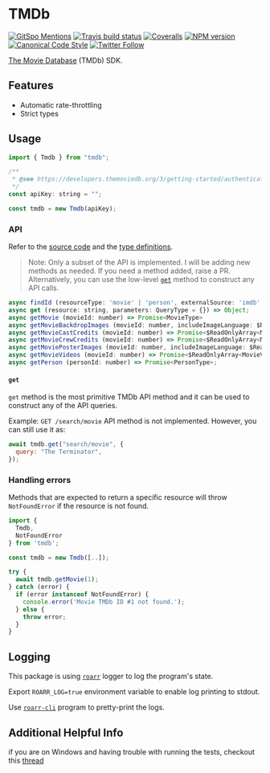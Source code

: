 # TMDb

[![GitSpo Mentions](https://gitspo.com/badges/mentions/gajus/tmdb?style=flat-square)](https://gitspo.com/mentions/gajus/tmdb)
[![Travis build status](http://img.shields.io/travis/gajus/tmdb/master.svg?style=flat-square)](https://travis-ci.org/gajus/tmdb)
[![Coveralls](https://img.shields.io/coveralls/gajus/tmdb.svg?style=flat-square)](https://coveralls.io/github/gajus/tmdb)
[![NPM version](http://img.shields.io/npm/v/tmdb.svg?style=flat-square)](https://www.npmjs.org/package/tmdb)
[![Canonical Code Style](https://img.shields.io/badge/code%20style-canonical-blue.svg?style=flat-square)](https://github.com/gajus/canonical)
[![Twitter Follow](https://img.shields.io/twitter/follow/kuizinas.svg?style=social&label=Follow)](https://twitter.com/kuizinas)

[The Movie Database](https://www.themoviedb.org/) (TMDb) SDK.

## Features

- Automatic rate-throttling
- Strict types

## Usage

```js
import { Tmdb } from "tmdb";

/**
 * @see https://developers.themoviedb.org/3/getting-started/authentication
 */
const apiKey: string = "";

const tmdb = new Tmdb(apiKey);
```

### API

Refer to the [source code](./src/Tmdb.js) and the [type definitions](./src/types.js).

> Note: Only a subset of the API is implemented. I will be adding new methods as needed.
> If you need a method added, raise a PR. Alternatively, you can use the low-level [`get`](#get)
> method to construct any API calls.

```js
async findId (resourceType: 'movie' | 'person', externalSource: 'imdb', externalId: string) => Promise<number>;
async get (resource: string, parameters: QueryType = {}) => Object;
async getMovie (movieId: number) => Promise<MovieType>
async getMovieBackdropImages (movieId: number, includeImageLanguage: $ReadOnlyArray<string>) => Promise<$ReadOnlyArray<MovieBackdropImageType>>;
async getMovieCastCredits (movieId: number) => Promise<$ReadOnlyArray<MovieCastCreditType>>;
async getMovieCrewCredits (movieId: number) => Promise<$ReadOnlyArray<MovieCrewCreditType>>;
async getMoviePosterImages (movieId: number, includeImageLanguage: $ReadOnlyArray<string>) => Promise<$ReadOnlyArray<MoviePosterImageType>>;
async getMovieVideos (movieId: number) => Promise<$ReadOnlyArray<MovieVideoType>>;
async getPerson (personId: number) => Promise<PersonType>;

```

#### `get`

`get` method is the most primitive TMDb API method and it can be used to construct any of the API queries.

Example: `GET /search/movie` API method is not implemented. However, you can still use it as:

```js
await tmdb.get("search/movie", {
  query: "The Terminator",
});
```

### Handling errors

Methods that are expected to return a specific resource will throw `NotFoundError` if the resource is not found.

```js
import {
  Tmdb,
  NotFoundError
} from 'tmdb';

const tmdb = new Tmdb([..]);

try {
  await tmdb.getMovie(1);
} catch (error) {
  if (error instanceof NotFoundError) {
    console.error('Movie TMDb ID #1 not found.');
  } else {
    throw error;
  }
}

```

## Logging

This package is using [`roarr`](https://www.npmjs.com/package/roarr) logger to log the program's state.

Export `ROARR_LOG=true` environment variable to enable log printing to stdout.

Use [`roarr-cli`](https://github.com/gajus/roarr-cli) program to pretty-print the logs.

## Additional Helpful Info

if you are on Windows and having trouble with running the tests, checkout this [thread](https://stackoverflow.com/questions/11928013/node-env-is-not-recognized-as-an-internal-or-external-command-operable-comman)

